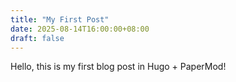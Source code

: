 ```yaml
---
title: "My First Post"
date: 2025-08-14T16:00:00+08:00
draft: false
---
```


Hello, this is my first blog post in Hugo + PaperMod!
